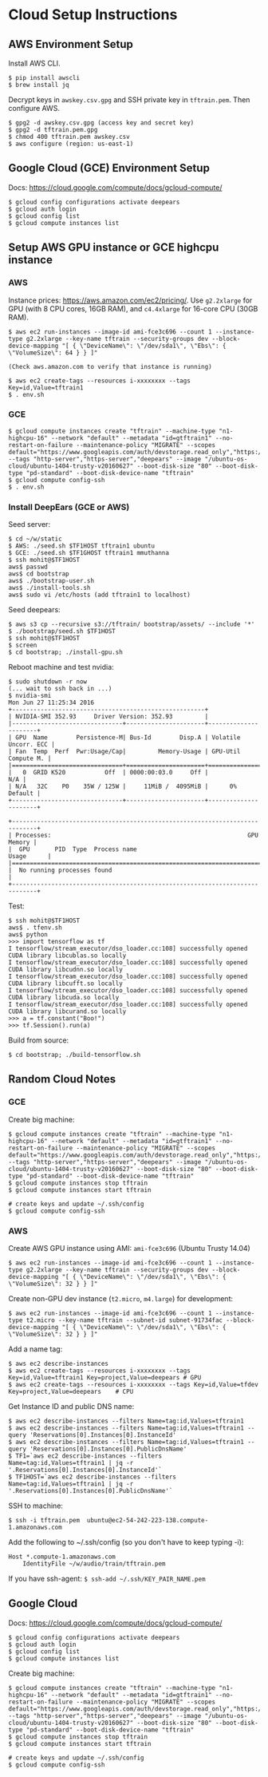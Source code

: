 # Cloud Setup Instructions

## AWS Environment Setup

Install AWS CLI.

    $ pip install awscli
    $ brew install jq

Decrypt keys in `awskey.csv.gpg` and SSH private key in `tftrain.pem`. Then configure AWS.

    $ gpg2 -d awskey.csv.gpg (access key and secret key)
    $ gpg2 -d tftrain.pem.gpg
    $ chmod 400 tftrain.pem awskey.csv
    $ aws configure (region: us-east-1) 

## Google Cloud (GCE) Environment Setup

Docs: https://cloud.google.com/compute/docs/gcloud-compute/

    $ gcloud config configurations activate deepears
    $ gcloud auth login
    $ gcloud config list
    $ gcloud compute instances list

## Setup AWS GPU instance or GCE highcpu instance

### AWS

Instance prices: https://aws.amazon.com/ec2/pricing/. Use `g2.2xlarge` for GPU (with 8 CPU cores, 16GB RAM), and `c4.4xlarge` for 16-core CPU (30GB RAM).

    $ aws ec2 run-instances --image-id ami-fce3c696 --count 1 --instance-type g2.2xlarge --key-name tftrain --security-groups dev --block-device-mapping "[ { \"DeviceName\": \"/dev/sda1\", \"Ebs\": { \"VolumeSize\": 64 } } ]"

    (Check aws.amazon.com to verify that instance is running)

    $ aws ec2 create-tags --resources i-xxxxxxxx --tags Key=id,Value=tftrain1
    $ . env.sh 

### GCE

    $ gcloud compute instances create "tftrain" --machine-type "n1-highcpu-16" --network "default" --metadata "id=gtftrain1" --no-restart-on-failure --maintenance-policy "MIGRATE" --scopes default="https://www.googleapis.com/auth/devstorage.read_only","https://www.googleapis.com/auth/logging.write","https://www.googleapis.com/auth/monitoring.write","https://www.googleapis.com/auth/servicecontrol","https://www.googleapis.com/auth/service.management" --tags "http-server","https-server","deepears" --image "/ubuntu-os-cloud/ubuntu-1404-trusty-v20160627" --boot-disk-size "80" --boot-disk-type "pd-standard" --boot-disk-device-name "tftrain"
    $ gcloud compute config-ssh
    $ . env.sh

### Install DeepEars (GCE or AWS)

Seed server:

    $ cd ~/w/static
    $ AWS: ./seed.sh $TF1HOST tftrain1 ubuntu
    $ GCE: ./seed.sh $TF1GHOST tftrain1 mmuthanna
    $ ssh mohit@$TF1HOST
    aws$ passwd
    aws$ cd bootstrap
    aws$ ./bootstrap-user.sh
    aws$ ./install-tools.sh
    aws$ sudo vi /etc/hosts (add tftrain1 to localhost)

Seed deepears:

    $ aws s3 cp --recursive s3://tftrain/ bootstrap/assets/ --include '*'
    $ ./bootstrap/seed.sh $TF1HOST
    $ ssh mohit@$TF1HOST
    $ screen
    $ cd bootstrap; ./install-gpu.sh

Reboot machine and test nvidia:

    $ sudo shutdown -r now
    (... wait to ssh back in ...)
    $ nvidia-smi
    Mon Jun 27 11:25:34 2016       
    +------------------------------------------------------+                       
    | NVIDIA-SMI 352.93     Driver Version: 352.93         |                       
    |-------------------------------+----------------------+----------------------+
    | GPU  Name        Persistence-M| Bus-Id        Disp.A | Volatile Uncorr. ECC |
    | Fan  Temp  Perf  Pwr:Usage/Cap|         Memory-Usage | GPU-Util  Compute M. |
    |===============================+======================+======================|
    |   0  GRID K520           Off  | 0000:00:03.0     Off |                  N/A |
    | N/A   32C    P0    35W / 125W |     11MiB /  4095MiB |      0%      Default |
    +-------------------------------+----------------------+----------------------+
                                                                                
    +-----------------------------------------------------------------------------+
    | Processes:                                                       GPU Memory |
    |  GPU       PID  Type  Process name                               Usage      |
    |=============================================================================|
    |  No running processes found                                                 |
    +-----------------------------------------------------------------------------+

Test:

    $ ssh mohit@$TF1HOST
    aws$ . tfenv.sh
    aws$ python
    >>> import tensorflow as tf
    I tensorflow/stream_executor/dso_loader.cc:108] successfully opened CUDA library libcublas.so locally
    I tensorflow/stream_executor/dso_loader.cc:108] successfully opened CUDA library libcudnn.so locally
    I tensorflow/stream_executor/dso_loader.cc:108] successfully opened CUDA library libcufft.so locally
    I tensorflow/stream_executor/dso_loader.cc:108] successfully opened CUDA library libcuda.so locally
    I tensorflow/stream_executor/dso_loader.cc:108] successfully opened CUDA library libcurand.so locally
    >>> a = tf.constant("Boo!")
    >>> tf.Session().run(a)

Build from source:

    $ cd bootstrap; ./build-tensorflow.sh

## Random Cloud Notes

### GCE

Create big machine:

    $ gcloud compute instances create "tftrain" --machine-type "n1-highcpu-16" --network "default" --metadata "id=gtftrain1" --no-restart-on-failure --maintenance-policy "MIGRATE" --scopes default="https://www.googleapis.com/auth/devstorage.read_only","https://www.googleapis.com/auth/logging.write","https://www.googleapis.com/auth/monitoring.write","https://www.googleapis.com/auth/servicecontrol","https://www.googleapis.com/auth/service.management" --tags "http-server","https-server","deepears" --image "/ubuntu-os-cloud/ubuntu-1404-trusty-v20160627" --boot-disk-size "80" --boot-disk-type "pd-standard" --boot-disk-device-name "tftrain"
    $ gcloud compute instances stop tftrain
    $ gcloud compute instances start tftrain

    # create keys and update ~/.ssh/config
    $ gcloud compute config-ssh

### AWS

Create AWS GPU instance using AMI: `ami-fce3c696` (Ubuntu Trusty 14.04)

    $ aws ec2 run-instances --image-id ami-fce3c696 --count 1 --instance-type g2.2xlarge --key-name tftrain --security-groups dev --block-device-mapping "[ { \"DeviceName\": \"/dev/sda1\", \"Ebs\": { \"VolumeSize\": 32 } } ]"

Create non-GPU dev instance (`t2.micro`, `m4.large`) for development:

    $ aws ec2 run-instances --image-id ami-fce3c696 --count 1 --instance-type t2.micro --key-name tftrain --subnet-id subnet-91734fac --block-device-mapping "[ { \"DeviceName\": \"/dev/sda1\", \"Ebs\": { \"VolumeSize\": 32 } } ]"

Add a name tag:

    $ aws ec2 describe-instances
    $ aws ec2 create-tags --resources i-xxxxxxxx --tags Key=id,Value=tftrain1 Key=project,Value=deepears # GPU
    $ aws ec2 create-tags --resources i-xxxxxxxx --tags Key=id,Value=tfdev Key=project,Value=deepears    # CPU

Get Instance ID and public DNS name:

    $ aws ec2 describe-instances --filters Name=tag:id,Values=tftrain1
    $ aws ec2 describe-instances --filters Name=tag:id,Values=tftrain1 --query 'Reservations[0].Instances[0].InstanceId'
    $ aws ec2 describe-instances --filters Name=tag:id,Values=tftrain1 --query 'Reservations[0].Instances[0].PublicDnsName'
    $ TF1=`aws ec2 describe-instances --filters Name=tag:id,Values=tftrain1 | jq -r '.Reservations[0].Instances[0].InstanceId'`
    $ TF1HOST=`aws ec2 describe-instances --filters Name=tag:id,Values=tftrain1 | jq -r '.Reservations[0].Instances[0].PublicDnsName'`

SSH to machine:

    $ ssh -i tftrain.pem  ubuntu@ec2-54-242-223-138.compute-1.amazonaws.com

Add the following to ~/.ssh/config (so you don't have to keep typing -i):

    Host *.compute-1.amazonaws.com
        IdentityFile ~/w/audio/train/tftrain.pem

If you have ssh-agent: `$ ssh-add ~/.ssh/KEY_PAIR_NAME.pem`

## Google Cloud

Docs: https://cloud.google.com/compute/docs/gcloud-compute/

    $ gcloud config configurations activate deepears
    $ gcloud auth login
    $ gcloud config list
    $ gcloud compute instances list

Create big machine:

    $ gcloud compute instances create "tftrain" --machine-type "n1-highcpu-16" --network "default" --metadata "id=gtftrain1" --no-restart-on-failure --maintenance-policy "MIGRATE" --scopes default="https://www.googleapis.com/auth/devstorage.read_only","https://www.googleapis.com/auth/logging.write","https://www.googleapis.com/auth/monitoring.write","https://www.googleapis.com/auth/servicecontrol","https://www.googleapis.com/auth/service.management" --tags "http-server","https-server","deepears" --image "/ubuntu-os-cloud/ubuntu-1404-trusty-v20160627" --boot-disk-size "80" --boot-disk-type "pd-standard" --boot-disk-device-name "tftrain"
    $ gcloud compute instances stop tftrain
    $ gcloud compute instances start tftrain

    # create keys and update ~/.ssh/config
    $ gcloud compute config-ssh